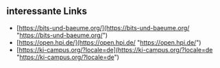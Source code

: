 ## interessante Links
- [https://bits-und-baeume.org/](https://bits-und-baeume.org/ "https://bits-und-baeume.org/")
- [https://open.hpi.de/](https://open.hpi.de/ "https://open.hpi.de/")
- [https://ki-campus.org/?locale=de](https://ki-campus.org/?locale=de "https://ki-campus.org/?locale=de")
